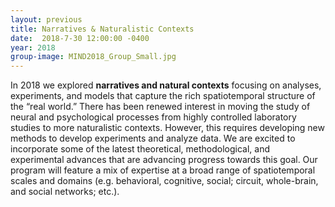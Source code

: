 ```yaml
---
layout: previous
title: Narratives & Naturalistic Contexts
date:  2018-7-30 12:00:00 -0400
year: 2018
group-image: MIND2018_Group_Small.jpg
---
```


In 2018 we explored **narratives and natural contexts** focusing on analyses, experiments, and models that capture the rich spatiotemporal structure of the “real world.” There has been renewed interest in moving the study of neural and psychological processes from highly controlled laboratory studies to more naturalistic contexts. However, this requires developing new methods to develop experiments and analyze data. We are excited to incorporate some of the latest theoretical, methodological, and experimental advances that are advancing progress towards this goal. Our program will feature a mix of expertise at a broad range of spatiotemporal scales and domains (e.g. behavioral, cognitive, social; circuit, whole-brain, and social networks; etc.).
